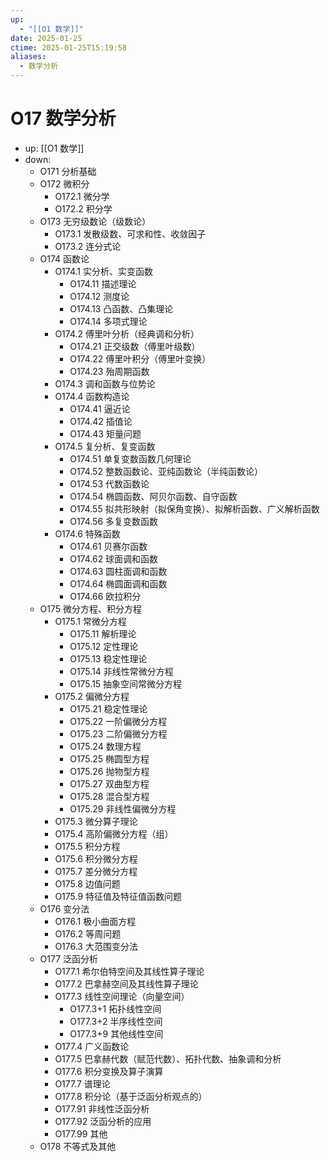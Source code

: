 ```yaml
---
up:
  - "[[O1 数学]]"
date: 2025-01-25
ctime: 2025-01-25T15:19:58
aliases:
  - 数学分析
---
```


# O17 数学分析

- up: [[O1 数学]]
- down:	
	- O171 分析基础
	- O172 微积分
		- O172.1 微分学
		- O172.2 积分学
	- O173 无穷级数论（级数论）
		- O173.1 发散级数、可求和性、收敛因子
		- O173.2 连分式论
	- O174 函数论
		- O174.1 实分析、实变函数
			- O174.11 描述理论
			- O174.12 测度论
			- O174.13 凸函数、凸集理论
			- O174.14 多项式理论
		- O174.2 傅里叶分析（经典调和分析）
			- O174.21 正交级数（傅里叶级数）
			- O174.22 傅里叶积分（傅里叶变换）
			- O174.23 殆周期函数
		- O174.3 调和函数与位势论
		- O174.4 函数构造论
			- O174.41 逼近论
			- O174.42 插值论
			- O174.43 矩量问题
		- O174.5 复分析、复变函数
			- O174.51 单复变数函数几何理论
			- O174.52 整数函数论、亚纯函数论（半纯函数论）
			- O174.53 代数函数论
			- O174.54 椭圆函数、阿贝尔函数、自守函数
			- O174.55 拟共形映射（拟保角变换）、拟解析函数、广义解析函数
			- O174.56 多复变数函数
		- O174.6 特殊函数
			- O174.61 贝赛尔函数
			- O174.62 球面调和函数
			- O174.63 圆柱面调和函数
			- O174.64 椭圆面调和函数
			- O174.66 欧拉积分
	- O175 微分方程、积分方程
		- O175.1 常微分方程
			- O175.11 解析理论
			- O175.12 定性理论
			- O175.13 稳定性理论
			- O175.14 非线性常微分方程
			- O175.15 抽象空间常微分方程
		- O175.2 偏微分方程
			- O175.21 稳定性理论
			- O175.22 一阶偏微分方程
			- O175.23 二阶偏微分方程
			- O175.24 数理方程
			- O175.25 椭圆型方程
			- O175.26 抛物型方程
			- O175.27 双曲型方程
			- O175.28 混合型方程
			- O175.29 非线性偏微分方程
		- O175.3 微分算子理论
		- O175.4 高阶偏微分方程（组）
		- O175.5 积分方程
		- O175.6 积分微分方程
		- O175.7 差分微分方程
		- O175.8 边值问题
		- O175.9 特征值及特征值函数问题
	- O176 变分法
		- O176.1 极小曲面方程
		- O176.2 等周问题
		- O176.3 大范围变分法
	- O177 泛函分析
		- O177.1 希尔伯特空间及其线性算子理论
		- O177.2 巴拿赫空间及其线性算子理论
		- O177.3 线性空间理论（向量空间）
			- O177.3+1 拓扑线性空间
			- O177.3+2 半序线性空间
			- O177.3+9 其他线性空间
		- O177.4 广义函数论
		- O177.5 巴拿赫代数（赋范代数）、拓扑代数、抽象调和分析
		- O177.6 积分变换及算子演算
		- O177.7 谱理论
		- O177.8 积分论（基于泛函分析观点的）
		- O177.91 非线性泛函分析
		- O177.92 泛函分析的应用
		- O177.99 其他
	- O178 不等式及其他
	
